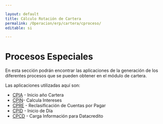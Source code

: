 ```yaml
---

layout: default
title: Cálculo Rotación de Cartera
permalink: /Operacion/erp/cartera/cproceso/
editable: si

---
```








# Procesos Especiales  


En esta sección podrán encontrar las aplicaciones de la generación de los diferentes procesos que se pueden obtener en el módulo de cartera.  

Las aplicaciones utilizadas aquí son:



+ [CPIA](http://docs.oasiscom.com/Operacion/erp/cartera/cproceso/cpia) - Inicio año Cartera   
+ [CPIN](http://docs.oasiscom.com/Operacion/erp/cartera/cproceso/cpin)- Calcula Intereses  
+ [CPRE](http://docs.oasiscom.com/Operacion/erp/cartera/cproceso/cpre) - Reclasificación de Cuentas por Pagar  
+ [CPID](http://docs.oasiscom.com/Operacion/erp/cartera/cproceso/cpid) - Inicio de Día  
+ [CPCD](http://docs.oasiscom.com/Operacion/erp/cartera/cproceso/cpcd) - Carga Información para Datacredito  
































